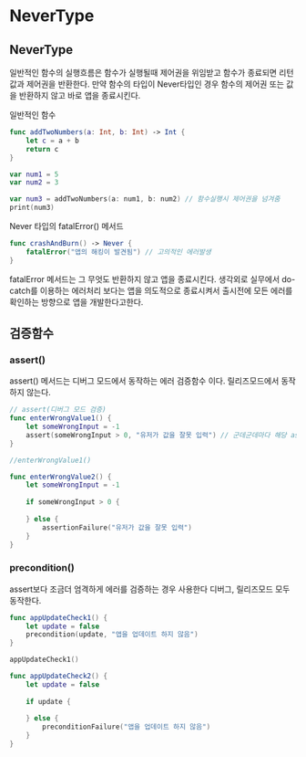 # NeverType

## NeverType
일반적인 함수의 실행흐름은 함수가 실행될때 제어권을 위임받고 함수가 종료되면 리턴값과 제어권을 반환한다. 만약 함수의 타입이 Never타입인 경우 함수의 제어권 또는 값을 반환하지 않고 바로 앱을 종료시킨다.

일반적인 함수
```swift
func addTwoNumbers(a: Int, b: Int) -> Int {
    let c = a + b
    return c
}

var num1 = 5
var num2 = 3

var num3 = addTwoNumbers(a: num1, b: num2) // 함수실행시 제어권을 넘겨줌
print(num3)
```

Never 타입의 fatalError() 메서드
```swift
func crashAndBurn() -> Never {
    fatalError("앱의 해킹이 발견됨") // 고의적인 에러발생
}
```
fatalError 메서드는 그 무엇도 반환하지 않고 앱을 종료시킨다. 생각외로 실무에서 do-catch를 이용하는 에러처리 보다는 앱을 의도적으로 종료시켜서 출시전에 모든 에러를 확인하는 방향으로 앱을 개발한다고한다.

## 검증함수
### assert()
assert() 메서드는 디버그 모드에서 동작하는 에러 검증함수 이다. 릴리즈모드에서 동작하지 않는다.
```swift
// assert(디버그 모드 검증)
func enterWrongValue1() {
    let someWrongInput = -1
    assert(someWrongInput > 0, "유저가 값을 잘못 입력") // 군데군데마다 해당 assert를 추가하여 테스트
}

//enterWrongValue1()

func enterWrongValue2() {
    let someWrongInput = -1
    
    if someWrongInput > 0 {
        
    } else {
        assertionFailure("유저가 값을 잘못 입력")
    }
}
```

### precondition()
assert보다 조금더 엄격하게 에러를 검증하는 경우 사용한다 디버그, 릴리즈모드 모두 동작한다.
```swift
func appUpdateCheck1() {
    let update = false
    precondition(update, "앱을 업데이트 하지 않음")
}

appUpdateCheck1()

func appUpdateCheck2() {
    let update = false
    
    if update {
        
    } else {
        preconditionFailure("앱을 업데이트 하지 않음")
    }
}
```

